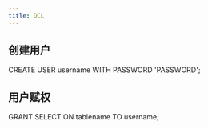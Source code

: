 ```yaml
---
title: DCL
---
```


## 创建用户

CREATE USER username WITH PASSWORD 'PASSWORD';

## 用户赋权

GRANT SELECT ON tablename TO username;